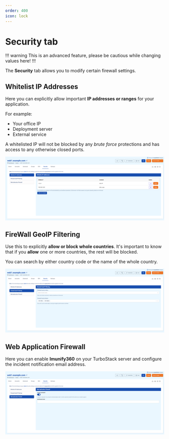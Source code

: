 ```yaml
---
order: 400
icon: lock
---
```

# Security tab

!!! warning
This is an advanced feature, please be cautious while changing values here!
!!!

The **Security** tab allows you to modify certain firewall settings.

## Whitelist IP Addresses

Here you can explicitly allow important **IP addresses or ranges** for your application.

For example:
* Your office IP
* Deployment server
* External service

A whitelisted IP will not be blocked by any _brute force_ protections and has access to any otherwise closed ports.

![](img/security_whitelist_IP.png)

## FireWall GeoIP Filtering
Use this to explicitly **allow or block whole countries**. It's important to know that if you **allow** one or more countries, the rest will be blocked. 

You can search by either country code or the name of the whole country.

![](img/security_geoIP_filter.png)

## Web Application Firewall
Here you can enable **Imunify360** on your TurboStack server and configure the incident notification email address.

![](img/security_WAF.png)
